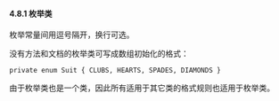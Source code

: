 #### 4.8.1 枚举类

枚举常量间用逗号隔开，换行可选。

没有方法和文档的枚举类可写成数组初始化的格式：


    private enum Suit { CLUBS, HEARTS, SPADES, DIAMONDS }


由于枚举类也是一个类，因此所有适用于其它类的格式规则也适用于枚举类。

